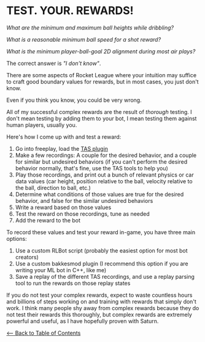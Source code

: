# TEST. YOUR. REWARDS!

*What are the minimum and maximum ball heights while dribbling?*

*What is a reasonable minimum ball speed for a shot reward?*

*What is the minimum player-ball-goal 2D alignment during most air plays?*

The correct answer is *"I don't know"*.

There are some aspects of Rocket League where your intuition may suffice to craft good boundary values for rewards, but in most cases, you just don't know.

Even if you think you know, you could be very wrong.

All of my successful complex rewards are the result of *thorough* testing. I don't mean testing by adding them to your bot, I mean testing them against human players, usually you.

Here's how I come up with and test a reward:
1. Go into freeplay, load the [TAS plugin](https://bakkesplugins.com/plugins/view/351)
2. Make a few recordings: A couple for the desired behavior, and a couple for similar but undesired behaviors (if you can't perform the desired behavior normally, that's fine, use the TAS tools to help you)
3. Play those recordings, and print out a bunch of relevant physics or car data values (car height, position relative to the ball, velocity relative to the ball, direction to ball, etc.)
4. Determine what conditions of those values are true for the desired behavior, and false for the similar undesired behaviors
5. Write a reward based on those values
6. Test the reward on those recordings, tune as needed
7. Add the reward to the bot

To record these values and test your reward in-game, you have three main options:
1. Use a custom RLBot script (probably the easiest option for most bot creators)
2. Use a custom bakkesmod plugin (I recommend this option if you are writing your ML bot in C++, like me)
3. Save a replay of the different TAS recordings, and use a replay parsing tool to run the rewards on those replay states

If you do not test your complex rewards, expect to waste countless hours and billions of steps working on and training with rewards that simply don't work.
I think many people shy away from complex rewards because they do not test their rewards this thoroughly, but complex rewards are extremely powerful and useful, as I have hopefully proven with Saturn.

[<-- Back to Table of Contents](README.md)
